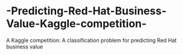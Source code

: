 # -Predicting-Red-Hat-Business-Value-Kaggle-competition-
A Kaggle competition: A classification problem for predicting Red Hat business value
